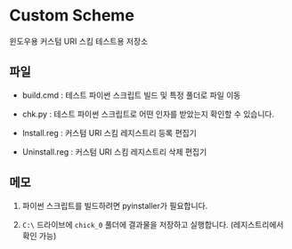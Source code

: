 # Custom Scheme

윈도우용 커스텀 URI 스킴 테스트용 저장소

## 파일

- build.cmd : 테스트 파이썬 스크립트 빌드 및 특정 풀더로 파일 이동

- chk.py : 테스트 파이썬 스크립트로 어떤 인자를 받았는지 확인할 수 있습니다.

- Install.reg   : 커스텀 URI 스킴 레지스트리 등록 편집기
- Uninstall.reg : 커스텀 URI 스킴 레지스트리 삭제 편집기

## 메모

1. 파이썬 스크립트를 빌드하려면 pyinstaller가 필요합니다.

2. `C:\` 드라이브에 `chick_0` 풀더에 결과물을 저장하고 실행합니다. (레지스트리에서 확인 가능)
